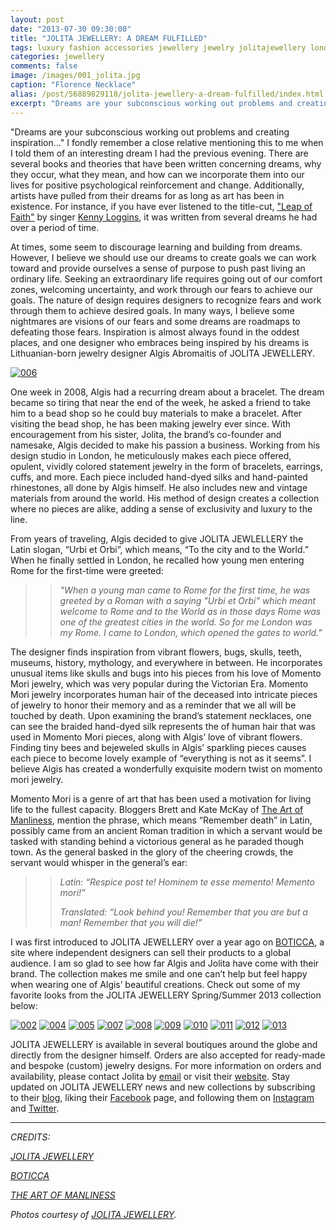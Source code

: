 ```yaml
---
layout: post
date: "2013-07-30 09:30:00"
title: "JOLITA JEWELLERY: A DREAM FULFILLED"
tags: luxury fashion accessories jewellery jewelry jolitajewellery london england lithuania artisan craftsmanship heritage tradition culture
categories: jewellery
comments: false
image: /images/001_jolita.jpg
caption: "Florence Necklace"
alias: /post/56889829118/jolita-jewellery-a-dream-fulfilled/index.html
excerpt: "Dreams are your subconscious working out problems and creating inspiration…&quot; I fondly remember a close relative mentioning this to me when I told them of an interesting dream I had the previous evening. There are several books and theories that have been written concerning dreams, why they occur, what they mean, and how can we incorporate them into our lives for positive psychological reinforcement and change. Additionally, artists have pulled from their dreams for as long as art has been in existence."
---
```


"Dreams are your subconscious working out problems and creating inspiration…" I fondly remember a close relative mentioning this to me when I told them of an interesting dream I had the previous evening. There are several books and theories that have been written concerning dreams, why they occur, what they mean, and how can we incorporate them into our lives for positive psychological reinforcement and change. Additionally, artists have pulled from their dreams for as long as art has been in existence. For instance, if you have ever listened to the title-cut, ["Leap of Faith"][1] by singer [Kenny Loggins][2], it was written from several dreams he had over a period of time.

At times, some seem to discourage learning and building from dreams. However, I believe we should use our dreams to create goals we can work toward and provide ourselves a sense of purpose to push past living an ordinary life. Seeking an extraordinary life requires going out of our comfort zones, welcoming uncertainty, and work through our fears to achieve our goals. The nature of design requires designers to recognize fears and work through them to achieve desired goals. In many ways, I believe some nightmares are visions of our fears and some dreams are roadmaps to defeating those fears. Inspiration is almost always found in the oddest places, and one designer who embraces being inspired by his dreams is Lithuanian-born jewelry designer Algis Abromaitis of JOLITA JEWELLERY.

[![006][3]][3]

One week in 2008, Algis had a recurring dream about a bracelet. The dream became so tiring that near the end of the week, he asked a friend to take him to a bead shop so he could buy materials to make a bracelet. After visiting the bead shop, he has been making jewelry ever since. With encouragement from his sister, Jolita, the brand’s co-founder and namesake, Algis decided to make his passion a business. Working from his design studio in London, he meticulously makes each piece offered, opulent, vividly colored statement jewelry in the form of bracelets, earrings, cuffs, and more. Each piece included hand-dyed silks and hand-painted rhinestones, all done by Algis himself. He also includes new and vintage materials from around the world. His method of design creates a collection where no pieces are alike, adding a sense of exclusivity and luxury to the line.

From years of traveling, Algis decided to give JOLITA JEWLELLERY the Latin slogan, “Urbi et Orbi”, which means, “To the city and to the World.” When he finally settled in London, he recalled how young men entering Rome for the first-time were greeted:

>>_"When a young man came to Rome for the first time, he was greeted by a Roman with a saying "Urbi et Orbi" which meant welcome to Rome and to the World as in those days Rome was one of the greatest cities in the world. So for me London was my Rome. I came to London, which opened the gates to world."_

The designer finds inspiration from vibrant flowers, bugs, skulls, teeth, museums, history, mythology, and everywhere in between. He incorporates unusual items like skulls and bugs into his pieces from his love of Momento Mori jewelry, which was very popular during the Victorian Era. Momento Mori jewelry incorporates human hair of the deceased into intricate pieces of jewelry to honor their memory and as a reminder that we all will be touched by death. Upon examining the brand’s statement necklaces, one can see the braided hand-dyed silk represents the of human hair that was used in Momento Mori pieces, along with Algis’ love of vibrant flowers. Finding tiny bees and bejeweled skulls in Algis’ sparkling pieces causes each piece to become lovely example of “everything is not as it seems”. I believe Algis has created a wonderfully exquisite modern twist on momento mori jewelry.

Momento Mori is a genre of art that has been used a motivation for living life to the fullest capacity. Bloggers Brett and Kate McKay of [The Art of Manliness][4], mention the phrase, which means “Remember death” in Latin, possibly came from an ancient Roman tradition in which a servant would be tasked with standing behind a victorious general as he paraded though town. As the general basked in the glory of the cheering crowds, the servant would whisper in the general’s ear:

>> _Latin: “Respice post te! Hominem te esse memento! Memento mori!”_
>>
>>_Translated: “Look behind you! Remember that you are but a man! Remember that you will die!”_

I was first introduced to JOLITA JEWELLERY over a year ago on [BOTICCA][5], a site where independent designers can sell their products to a global audience. I am so glad to see how far Algis and Jolita have come with their brand. The collection makes me smile and one can’t help but feel happy when wearing one of Algis’ beautiful creations. Check out some of my favorite looks from the JOLITA JEWELLERY Spring/Summer 2013 collection below:

[![002][6]][6]
[![004][7]][7]
[![005][8]][8]
[![007][9]][9]
[![008][10]][10]
[![009][11]][11]
[![010][12]][12]
[![011][13]][13]
[![012][14]][14]
[![013][15]][15]

JOLITA JEWELLERY is available in several boutiques around the globe and directly from the designer himself. Orders are also accepted for ready-made and bespoke (custom) jewelry designs. For more information on orders and availability, please contact Jolita by [email][16] or visit their [website][17]. Stay updated on JOLITA JEWELLERY news and new collections by subscribing to their [blog][18], liking their [Facebook][19] page, and following them on [Instagram][20] and [Twitter][21].

---

_CREDITS:_

_[JOLITA JEWELLERY][16]_

_[BOTICCA][5]_

_[THE ART OF MANLINESS][4]_

_Photos courtesy of [JOLITA JEWELLERY][16]._

   [1]: http://youtu.be/NEH6nLcQam0 (Leap of Faith on YouTube)
   [2]: http://www.kennyloggins.com/ (Kenny Loggins - Official Website)
   [3]: /images/006_jolita.jpg
   [4]: http://www.artofmanliness.com/2012/10/29/memento-mori-art/ (Momento Mori: Art to Help You Meditate on Death and Become a Better Man)
   [5]: https://boticca.com/jolitajewellery/ (BOTICCA)
   [6]: /images/002_jolita.jpg
   [7]: /images/004_jolita.jpg
   [8]: /images/005_jolita.jpg
   [9]: /images/007_jolita.jpg
   [10]: /images/008_jolita.jpg
   [11]: /images/009_jolita.jpg
   [12]: /images/010_jolita.jpg
   [13]: /images/011_jolita.jpg
   [14]: /images/012_jolita.jpg
   [15]: /images/013_jolita.jpg
   [16]: mailto:Jolita@jolitajewellery.com?subject=Hello%20JOLITA!&amp;body=I%20saw%20your%20feature%20on%20UMAYAMU%20and%20want%20more%20information%20about%20the%20JOLITA%20JEWELLERY%20collection.
   [17]: http://www.jolitajewellery.com/ (JOLITA JEWELLERY)
   [18]: http://www.jolitajewellery.wordpress.com (JOLITA JEWELLERY Blog)
   [19]: https://www.facebook.com/jolitajewellery (JOLITAJEWELLERY)
   [20]: https://instagram.com/jolitajewellery (@JOLITAJEWELLERY)
   [21]: https://twitter.com/JolitaJewellery (@JOLITAJEWELLERY)
